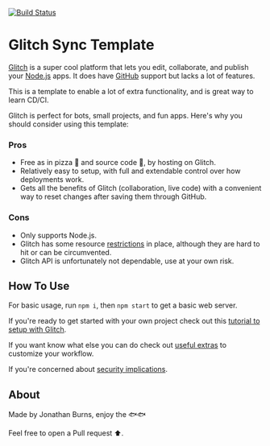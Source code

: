 [![Build Status](https://travis-ci.com/UXSoc/UX-glitch.svg?branch=master)](https://travis-ci.com/UXSoc/UX-glitch)

# Glitch Sync Template

[Glitch](https://glitch.com/) is a super cool platform that lets you edit, collaborate, and publish your [Node.js](https://nodejs.org/) apps. It does have [GitHub](https://github.com/UXSoc/UX-glitch) support but lacks a lot of features.

This is a template to enable a lot of extra functionality, and is great way to learn CD/CI.

Glitch is perfect for bots, small projects, and fun apps. Here's why you should consider using this template: 
### Pros

- Free as in pizza 🍕 and source code 📖, by hosting on Glitch.
- Relatively easy to setup, with full and extendable control over how deployments work. 
- Gets all the benefits of Glitch (collaboration, live code) with a convenient way to reset changes after saving them through GitHub.

### Cons

- Only supports Node.js.
- Glitch has some resource [restrictions](https://glitch.com/help/restrictions/) in place, although they are hard to hit or can be circumvented.
- Glitch API is unfortunately not dependable, use at your own risk.

## How To Use

For basic usage, run `npm i`, then `npm start` to get a basic web server.

If you're ready to get started with your own project check out this [tutorial to setup with Glitch](https://github.com/UXSoc/UX-glitch/blob/master/Documentation/SETUP.md).

If you want know what else you can do check out [useful extras](https://github.com/UXSoc/UX-glitch/blob/master/Documentation/EXTRAS.md) to customize your workflow.

If you're concerned about [security implications](https://github.com/UXSoc/UX-glitch/blob/master/Documentation/SECURITY_WARNING.md).

## About
Made by Jonathan Burns, enjoy the 🐟🐟

Feel free to open a Pull request ⬆️. 